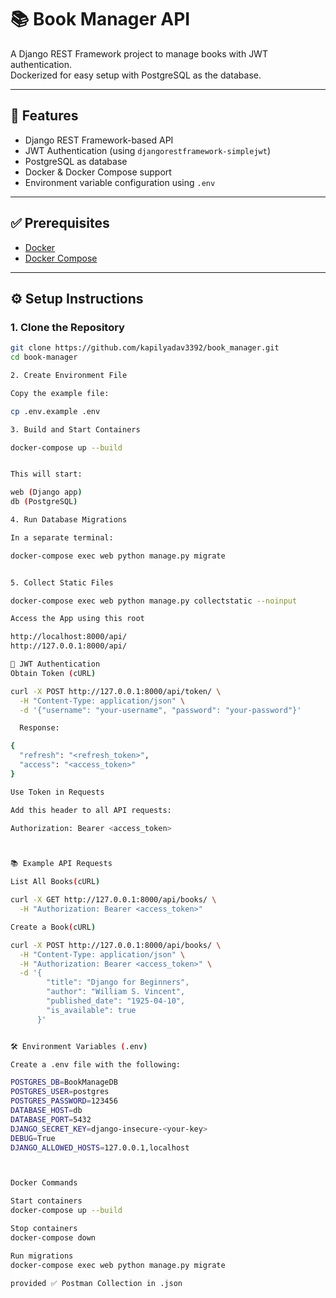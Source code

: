 # 📚 Book Manager API

A Django REST Framework project to manage books with JWT authentication.  
Dockerized for easy setup with PostgreSQL as the database.

---

## 🚀 Features
- Django REST Framework-based API
- JWT Authentication (using `djangorestframework-simplejwt`)
- PostgreSQL as database
- Docker & Docker Compose support
- Environment variable configuration using `.env`

---

## ✅ Prerequisites
- [Docker](https://www.docker.com/)
- [Docker Compose](https://docs.docker.com/compose/)

---

## ⚙️ Setup Instructions

### 1. Clone the Repository
```bash
git clone https://github.com/kapilyadav3392/book_manager.git
cd book-manager

2. Create Environment File

Copy the example file:

cp .env.example .env

3. Build and Start Containers

docker-compose up --build


This will start:

web (Django app)
db (PostgreSQL)

4. Run Database Migrations

In a separate terminal:

docker-compose exec web python manage.py migrate


5. Collect Static Files

docker-compose exec web python manage.py collectstatic --noinput

Access the App using this root

http://localhost:8000/api/
http://127.0.0.1:8000/api/

🔑 JWT Authentication
Obtain Token (cURL)

curl -X POST http://127.0.0.1:8000/api/token/ \
  -H "Content-Type: application/json" \
  -d '{"username": "your-username", "password": "your-password"}'

  Response:

{
  "refresh": "<refresh_token>",
  "access": "<access_token>"
}

Use Token in Requests

Add this header to all API requests:

Authorization: Bearer <access_token>



📚 Example API Requests

List All Books(cURL)

curl -X GET http://127.0.0.1:8000/api/books/ \
  -H "Authorization: Bearer <access_token>"

Create a Book(cURL)

curl -X POST http://127.0.0.1:8000/api/books/ \
  -H "Content-Type: application/json" \
  -H "Authorization: Bearer <access_token>" \
  -d '{
        "title": "Django for Beginners",
        "author": "William S. Vincent",
        "published_date": "1925-04-10",
        "is_available": true
      }'


🛠 Environment Variables (.env)

Create a .env file with the following:

POSTGRES_DB=BookManageDB
POSTGRES_USER=postgres
POSTGRES_PASSWORD=123456
DATABASE_HOST=db
DATABASE_PORT=5432
DJANGO_SECRET_KEY=django-insecure-<your-key>
DEBUG=True
DJANGO_ALLOWED_HOSTS=127.0.0.1,localhost



Docker Commands

Start containers 
docker-compose up --build

Stop containers
docker-compose down

Run migrations
docker-compose exec web python manage.py migrate

provided ✅ Postman Collection in .json